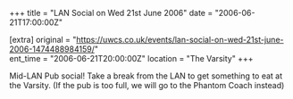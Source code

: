 +++
title = "LAN Social on Wed 21st June 2006"
date = "2006-06-21T17:00:00Z"

[extra]
original = "https://uwcs.co.uk/events/lan-social-on-wed-21st-june-2006-1474488984159/"    
ent_time = "2006-06-21T20:00:00Z"
location = "The Varsity"
+++

Mid-LAN Pub social\! Take a break from the LAN to get something to eat at the Varsity. (If the pub is too full, we will go to the Phantom Coach instead)

